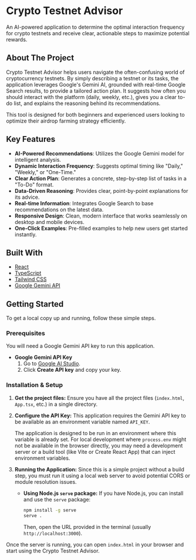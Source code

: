 # Crypto Testnet Advisor

An AI-powered application to determine the optimal interaction frequency for crypto testnets and receive clear, actionable steps to maximize potential rewards.

## About The Project

Crypto Testnet Advisor helps users navigate the often-confusing world of cryptocurrency testnets. By simply describing a testnet or its tasks, the application leverages Google's Gemini AI, grounded with real-time Google Search results, to provide a tailored action plan. It suggests how often you should interact with the platform (daily, weekly, etc.), gives you a clear to-do list, and explains the reasoning behind its recommendations.

This tool is designed for both beginners and experienced users looking to optimize their airdrop farming strategy efficiently.

## Key Features

- **AI-Powered Recommendations**: Utilizes the Google Gemini model for intelligent analysis.
- **Dynamic Interaction Frequency**: Suggests optimal timing like "Daily," "Weekly," or "One-Time."
- **Clear Action Plan**: Generates a concrete, step-by-step list of tasks in a "To-Do" format.
- **Data-Driven Reasoning**: Provides clear, point-by-point explanations for its advice.
- **Real-time Information**: Integrates Google Search to base recommendations on the latest data.
- **Responsive Design**: Clean, modern interface that works seamlessly on desktop and mobile devices.
- **One-Click Examples**: Pre-filled examples to help new users get started instantly.

## Built With

- [React](https://react.dev/)
- [TypeScript](https://www.typescriptlang.org/)
- [Tailwind CSS](https://tailwindcss.com/)
- [Google Gemini API](https://ai.google.dev/)

## Getting Started

To get a local copy up and running, follow these simple steps.

### Prerequisites

You will need a Google Gemini API key to run this application.

- **Google Gemini API Key**
  1. Go to [Google AI Studio](https://aistudio.google.com/app/apikey).
  2. Click **Create API key** and copy your key.

### Installation & Setup

1.  **Get the project files:**
    Ensure you have all the project files (`index.html`, `App.tsx`, etc.) in a single directory.

2.  **Configure the API Key:**
    This application requires the Gemini API key to be available as an environment variable named `API_KEY`.
    
    The application is designed to be run in an environment where this variable is already set. For local development where `process.env` might not be available in the browser directly, you may need a development server or a build tool (like Vite or Create React App) that can inject environment variables.

3.  **Running the Application:**
    Since this is a simple project without a build step, you must run it using a local web server to avoid potential CORS or module resolution issues.

    - **Using Node.js `serve` package:**
      If you have Node.js, you can install and use the `serve` package:
      ```bash
      npm install -g serve
      serve .
      ```
      Then, open the URL provided in the terminal (usually `http://localhost:3000`).

Once the server is running, you can open `index.html` in your browser and start using the Crypto Testnet Advisor.
